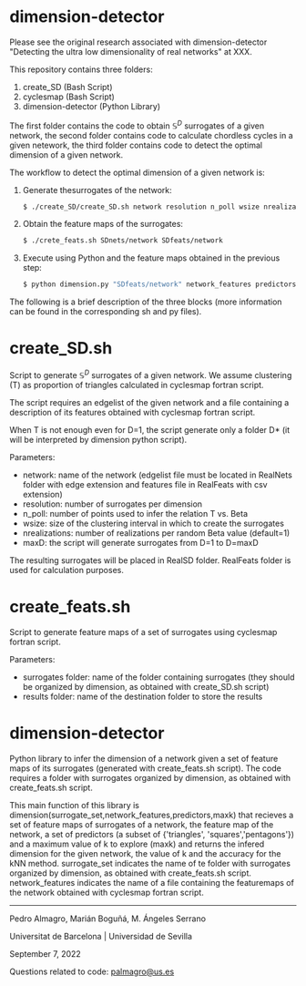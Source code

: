 # dimension-detector
Please see the original research associated with dimension-detector "Detecting the ultra low dimensionality of real
networks" at XXX.

This repository contains three folders:

1. create_SD (Bash Script)
2. cyclesmap (Bash Script)
3. dimension-detector (Python Library)

The first folder contains the code to obtain $\mathbb{S}^D$ surrogates of a given network, the second folder contains code to calculate chordless cycles in a given netework, the third folder contains code to detect the optimal dimension of a given network.

The workflow to detect the optimal dimension of a given network is:

1. Generate thesurrogates of the network:
    ```sh
    $ ./create_SD/create_SD.sh network resolution n_poll wsize nrealizations maxD
    ```
2. Obtain the feature maps of the surrogates:
    ```sh
    $ ./crete_feats.sh SDnets/network SDfeats/network
    ```
3. Execute using Python and the feature maps obtained in the previous step:
    ```sh
    $ python dimension.py "SDfeats/network" network_features predictors maxk
    ```
    
The following is a brief description of the three blocks (more information can be found in the corresponding sh and py files).

# create_SD.sh 

Script to generate $\mathbb{S}^D$  surrogates of a given network. We assume clustering (T) as proportion of triangles calculated in cyclesmap fortran script. 

The script requires an edgelist of the given network and a file containing a description of its features obtained with cyclesmap fortran script. 

When T is not enough even for D=1, the script generate only a folder D* (it will be interpreted by dimension python script).

Parameters:

- network: name of the network (edgelist file must be located in RealNets folder with edge extension and features file in RealFeats with csv extension)
- resolution: number of surrogates per dimension
- n_poll: number of points used to infer the relation T vs. Beta
- wsize: size of the clustering interval in which to create the surrogates
- nrealizations: number of realizations per random Beta value (default=1)  
- maxD: the script will generate surrogates from D=1 to D=maxD

The resulting surrogates will be placed in RealSD folder. RealFeats folder is used for calculation purposes.

# create_feats.sh 

Script to generate feature maps of a set of surrogates using cyclesmap fortran script.

Parameters:

- surrogates folder: name of the folder containing surrogates (they should be organized by dimension, as obtained with create_SD.sh script)
- results folder: name of the destination folder to store the results

# dimension-detector

Python library to infer the dimension of a network given a set of feature maps of its surrogates (generated with create_feats.sh script). 
The code requires a folder with surrogates organized by dimension, as obtained with create_feats.sh script. 

This main function of this library is dimension(surrogate_set,network_features,predictors,maxk) that recieves a set of feature maps of surrogates of a network, the feature map of the network, a set of predictors (a subset of {'triangles', 'squares','pentagons'}) and a maximum value of k to explore (maxk) and returns the infered dimension for the given network, the value of k and the accuracy for the kNN method. surrogate_set indicates the name of te folder with surrogates organized by dimension, as obtained with create_feats.sh script. network_features indicates the name of a file containing the featuremaps of the network obtained with cyclesmap fortran script.

----------------------------------------------------

Pedro Almagro, Marián Boguñá, M. Ángeles Serrano

Universitat de Barcelona | Universidad de Sevilla

September 7, 2022

Questions related to code: palmagro@us.es


